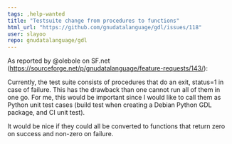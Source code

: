 ```yaml
---
tags: ,help-wanted
title: "Testsuite change from procedures to functions"
html_url: "https://github.com/gnudatalanguage/gdl/issues/118"
user: slayoo
repo: gnudatalanguage/gdl
---
```


As reported by @olebole on SF.net (https://sourceforge.net/p/gnudatalanguage/feature-requests/143/):

Currently, the test suite consists of procedures that do an exit, status=1 in case of failure. This has the drawback than one cannot run all of them in one go. For me, this would be important since I would like to call them as Python unit test cases (build test when creating a Debian Python GDL package, and CI unit test).

It would be nice if they could all be converted to functions that return zero on success and non-zero on failure.